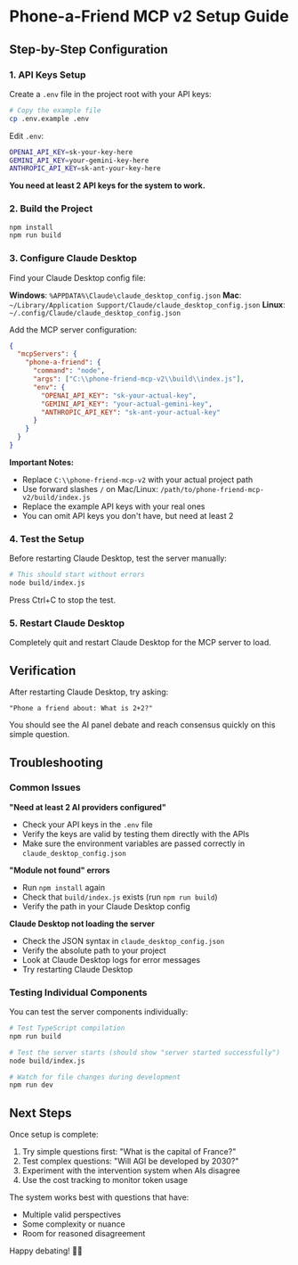 # Phone-a-Friend MCP v2 Setup Guide

## Step-by-Step Configuration

### 1. API Keys Setup

Create a `.env` file in the project root with your API keys:

```bash
# Copy the example file
cp .env.example .env
```

Edit `.env`:
```bash
OPENAI_API_KEY=sk-your-key-here
GEMINI_API_KEY=your-gemini-key-here  
ANTHROPIC_API_KEY=sk-ant-your-key-here
```

**You need at least 2 API keys for the system to work.**

### 2. Build the Project

```bash
npm install
npm run build
```

### 3. Configure Claude Desktop

Find your Claude Desktop config file:

**Windows**: `%APPDATA%\Claude\claude_desktop_config.json`
**Mac**: `~/Library/Application Support/Claude/claude_desktop_config.json`
**Linux**: `~/.config/Claude/claude_desktop_config.json`

Add the MCP server configuration:

```json
{
  "mcpServers": {
    "phone-a-friend": {
      "command": "node",
      "args": ["C:\\phone-friend-mcp-v2\\build\\index.js"],
      "env": {
        "OPENAI_API_KEY": "sk-your-actual-key",
        "GEMINI_API_KEY": "your-actual-gemini-key",
        "ANTHROPIC_API_KEY": "sk-ant-your-actual-key"
      }
    }
  }
}
```

**Important Notes:**
- Replace `C:\\phone-friend-mcp-v2` with your actual project path
- Use forward slashes `/` on Mac/Linux: `/path/to/phone-friend-mcp-v2/build/index.js`
- Replace the example API keys with your real ones
- You can omit API keys you don't have, but need at least 2

### 4. Test the Setup

Before restarting Claude Desktop, test the server manually:

```bash
# This should start without errors
node build/index.js
```

Press Ctrl+C to stop the test.

### 5. Restart Claude Desktop

Completely quit and restart Claude Desktop for the MCP server to load.

## Verification

After restarting Claude Desktop, try asking:

```
"Phone a friend about: What is 2+2?"
```

You should see the AI panel debate and reach consensus quickly on this simple question.

## Troubleshooting

### Common Issues

**"Need at least 2 AI providers configured"**
- Check your API keys in the `.env` file
- Verify the keys are valid by testing them directly with the APIs
- Make sure the environment variables are passed correctly in `claude_desktop_config.json`

**"Module not found" errors**
- Run `npm install` again
- Check that `build/index.js` exists (run `npm run build`)
- Verify the path in your Claude Desktop config

**Claude Desktop not loading the server**
- Check the JSON syntax in `claude_desktop_config.json` 
- Verify the absolute path to your project
- Look at Claude Desktop logs for error messages
- Try restarting Claude Desktop

### Testing Individual Components

You can test the server components individually:

```bash
# Test TypeScript compilation
npm run build

# Test the server starts (should show "server started successfully")
node build/index.js

# Watch for file changes during development
npm run dev
```

## Next Steps

Once setup is complete:

1. Try simple questions first: "What is the capital of France?"
2. Test complex questions: "Will AGI be developed by 2030?"
3. Experiment with the intervention system when AIs disagree
4. Use the cost tracking to monitor token usage

The system works best with questions that have:
- Multiple valid perspectives
- Some complexity or nuance
- Room for reasoned disagreement

Happy debating! 🤖📞